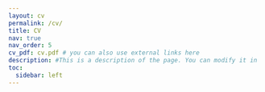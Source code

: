 ```yaml
---
layout: cv
permalink: /cv/
title: CV
nav: true
nav_order: 5
cv_pdf: cv.pdf # you can also use external links here
description: #This is a description of the page. You can modify it in '_pages/cv.md'. You can also change or remove the top pdf download button.
toc:
  sidebar: left
---
```

